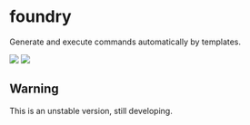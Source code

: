 # foundry

Generate and execute commands automatically by templates.

![](https://img.shields.io/github/license/kkocdko/foundry.svg?style=flat-square&color=4caf50)
![](https://img.shields.io/travis/kkocdko/foundry?style=flat-square&color=4caf50)

## Warning

This is an unstable version, still developing.
